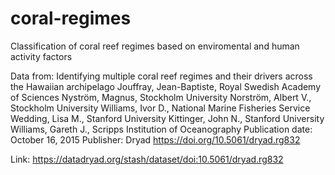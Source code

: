 # coral-regimes
Classification of coral reef regimes based on enviromental and human activity factors

Data from: Identifying multiple coral reef regimes and their drivers across the Hawaiian archipelago
Jouffray, Jean-Baptiste, Royal Swedish Academy of Sciences
Nyström, Magnus, Stockholm University
Norström, Albert V., Stockholm University
Williams, Ivor D., National Marine Fisheries Service
Wedding, Lisa M., Stanford University
Kittinger, John N., Stanford University
Williams, Gareth J., Scripps Institution of Oceanography
Publication date: October 16, 2015
Publisher: Dryad
https://doi.org/10.5061/dryad.rg832

Link:
https://datadryad.org/stash/dataset/doi:10.5061/dryad.rg832
